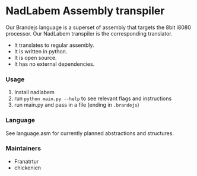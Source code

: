# NadLabem Assembly transpiler
Our Brandejs language is a superset of assembly that targets the 8bit i8080 processor. Our NadLabem transpiler is the corresponding translator.  
 - It translates to regular assembly.
 - It is written in python.
 - It is open source.
 - It has no external dependencies.

### Usage
1) Install nadlabem
2) run `python main.py --help` to see relevant flags and instructions
3) run main.py and pass in a file (ending in `.brandejs`)

### Language

See language.asm for currently planned abstractions and structures.

### Maintainers
 - Franatrtur
 - chickenien